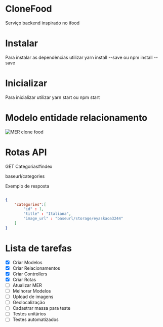 # CloneFood
Serviço backend inspirado no ifood

# Instalar

Para instalar as dependências utilizar yarn install --save ou npm install --save

# Inicializar

Para inicializar utilizar yarn start ou npm start

# Modelo entidade relacionamento
![MER clone food](https://i.ibb.co/Ky2LpSQ/db.png)

# Rotas API

<span color="Green">GET</span> Categorias#index

baseurl/categories


Exemplo de resposta

```json

{
    "categories":[
        "id" : 1,
        "title" : "Italiana",
        "image_url" : "baseurl/storage/eyaskaoa3244"
    ]
}

```

# Lista de tarefas

- [x] Criar Modelos
- [x] Criar Relacionamentos
- [x] Criar Controllers
- [x] Criar Rotas
- [ ] Atualizar MER
- [ ] Melhorar Modelos
- [ ] Upload de imagens
- [ ] Geolocalização
- [ ] Cadastrar massa para teste
- [ ] Testes unitários
- [ ] Testes automatizados